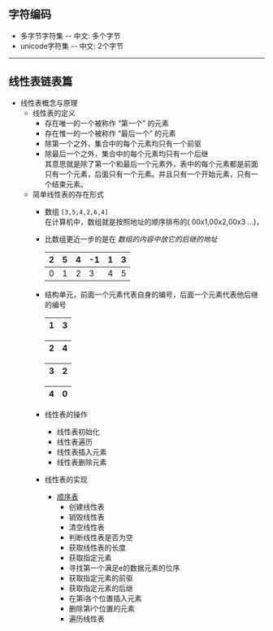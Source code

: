 ## 字符编码
- 多字节字符集 -- 中文: 多个字节
- unicode字符集 -- 中文: 2个字节

---

## 线性表链表篇
- 线性表概念与原理
    + 线性表的定义
        * 存在唯一的一个被称作 “第一个” 的元素
        * 存在惟一的一个被称作 “最后一个” 的元素
        * 除第一个之外，集合中的每个元素均只有一个前驱
        * 除最后一个之外，集合中的每个元素均只有一个后继  
        其意思就是除了第一个和最后一个元素外，表中的每个元素都是前面只有一个元素，后面只有一个元素。并且只有一个开始元素，只有一个结束元素。
    + 简单线性表的存在形式
        * 数组 `[3,5,4,2,6,4]`  
          在计算机中，数组就是按照地址的顺序排布的( 00x1,00x2,00x3 ...)，
        * 比数组更近一步的是在 *数组的内容中放它的后继的地址*  
               
            |2|5|4|-1|1|3|
            | --- | --- |--- | --- | --- | --- |
            |0|1|2|3|4|5|
            
        * 结构单元，前面一个元素代表自身的编号，后面一个元素代表他后继的编号
        
            |1|3|
            | --- | --- |
            
            |2|4|
            | --- | --- |
            
            |3|2|
            | --- | --- |
            
            |4|0|
            | --- | --- |
            
        * 线性表的操作
            - 线性表初始化
            - 线性表遍历
            - 线性表插入元素
            - 线性表删除元素
        * 线性表的实现
            - [顺序表](sequence_list.html)
                + 创建线性表
                + 销毁线性表
                + 清空线性表
                + 判断线性表是否为空
                + 获取线性表的长度
                + 获取指定元素
                + 寻找第一个满足e的数据元素的位序
                + 获取指定元素的前驱
                + 获取指定元素的后继
                + 在第i各个位置插入元素
                + 删除第i个位置的元素
                + 遍历线性表
